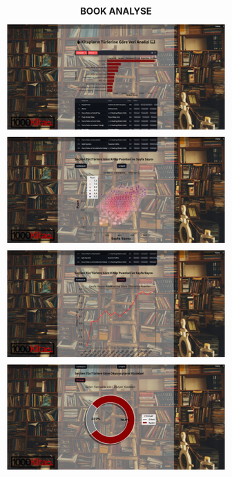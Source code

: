 <h2 align="center"> <b> BOOK ANALYSE </b></h2>

![image](https://github.com/emreyldzgl/WebScraping_and_DataAnalyse_APP/blob/main/images/image1.png)

![image](https://github.com/emreyldzgl/WebScraping_and_DataAnalyse_APP/blob/main/images/image2.png)

![image](https://github.com/emreyldzgl/WebScraping_and_DataAnalyse_APP/blob/main/images/image3.png)

![image](https://github.com/emreyldzgl/WebScraping_and_DataAnalyse_APP/blob/main/images/image4.png)
